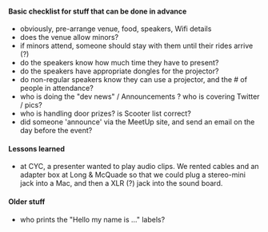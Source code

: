 

#### Basic checklist for stuff that can be done in advance

* obviously, pre-arrange venue, food, speakers, Wifi details
* does the venue allow minors?
* if minors attend, someone should stay with them until their rides arrive (?)
* do the speakers know how much time they have to present?
* do the speakers have appropriate dongles for the projector?
* do non-regular speakers know they can use a projector, and the # of people in attendance?
* who is doing the "dev news" / Announcements ? who is covering Twitter / pics?
* who is handling door prizes? is Scooter list correct?
* did someone 'announce' via the MeetUp site, and send an email on the day before the event?

#### Lessons learned
* at CYC, a presenter wanted to play audio clips. We rented cables and an adapter box at Long & McQuade so that we could plug a stereo-mini jack into a Mac, and then a XLR (?) jack into the sound board.

#### Older stuff
* who prints the "Hello my name is ..." labels? 
